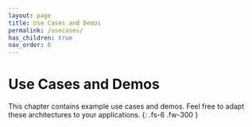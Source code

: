 ```yaml
---
layout: page
title: Use Cases and Demos
permalink: /usecases/
has_children: true
nav_order: 6
---
```

# Use Cases and Demos
This chapter contains example use cases and demos. Feel free to adapt these architectures to your applications.
{: .fs-6 .fw-300 }

